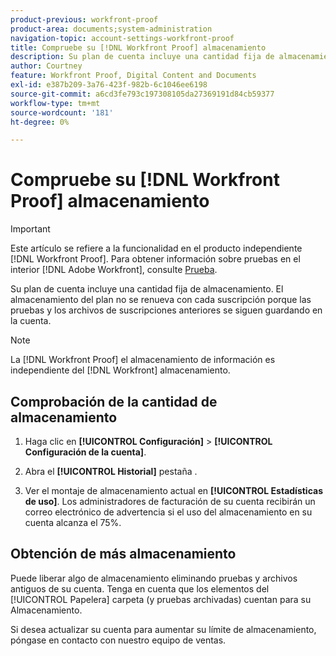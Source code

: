 ```yaml
---
product-previous: workfront-proof
product-area: documents;system-administration
navigation-topic: account-settings-workfront-proof
title: Compruebe su [!DNL Workfront Proof] almacenamiento
description: Su plan de cuenta incluye una cantidad fija de almacenamiento. El almacenamiento del plan no se renueva con cada suscripción porque las pruebas y los archivos de suscripciones anteriores se siguen guardando en la cuenta.
author: Courtney
feature: Workfront Proof, Digital Content and Documents
exl-id: e387b209-3a76-423f-982b-6c1046ee6198
source-git-commit: a6cd3fe793c197308105da27369191d84cb59377
workflow-type: tm+mt
source-wordcount: '181'
ht-degree: 0%

---
```


# Compruebe su [!DNL Workfront Proof] almacenamiento

>[!IMPORTANT]
>
>Este artículo se refiere a la funcionalidad en el producto independiente [!DNL Workfront Proof]. Para obtener información sobre pruebas en el interior [!DNL Adobe Workfront], consulte [Prueba](../../../review-and-approve-work/proofing/proofing.md).

Su plan de cuenta incluye una cantidad fija de almacenamiento. El almacenamiento del plan no se renueva con cada suscripción porque las pruebas y los archivos de suscripciones anteriores se siguen guardando en la cuenta.

>[!NOTE]
>
>La [!DNL Workfront Proof] el almacenamiento de información es independiente del [!DNL Workfront] almacenamiento.

## Comprobación de la cantidad de almacenamiento

1. Haga clic en **[!UICONTROL Configuración]** > **[!UICONTROL Configuración de la cuenta]**.

1. Abra el **[!UICONTROL Historial]** pestaña .
1. Ver el montaje de almacenamiento actual en **[!UICONTROL Estadísticas de uso]**.
Los administradores de facturación de su cuenta recibirán un correo electrónico de advertencia si el uso del almacenamiento en su cuenta alcanza el 75%.

## Obtención de más almacenamiento

Puede liberar algo de almacenamiento eliminando pruebas y archivos antiguos de su cuenta. Tenga en cuenta que los elementos del [!UICONTROL Papelera] carpeta (y pruebas archivadas) cuentan para su Almacenamiento.

Si desea actualizar su cuenta para aumentar su límite de almacenamiento, póngase en contacto con nuestro equipo de ventas.
